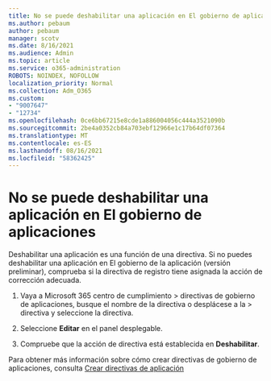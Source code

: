 ```yaml
---
title: No se puede deshabilitar una aplicación en El gobierno de aplicaciones
ms.author: pebaum
author: pebaum
manager: scotv
ms.date: 8/16/2021
ms.audience: Admin
ms.topic: article
ms.service: o365-administration
ROBOTS: NOINDEX, NOFOLLOW
localization_priority: Normal
ms.collection: Adm_O365
ms.custom:
- "9007647"
- "12734"
ms.openlocfilehash: 0ce6bb67215e8cde1a886004056c444a3521090b
ms.sourcegitcommit: 2be4a0352cb84a703ebf12966e1c17b64df07364
ms.translationtype: MT
ms.contentlocale: es-ES
ms.lasthandoff: 08/16/2021
ms.locfileid: "58362425"
---
```

# <a name="unable-to-disable-an-app-in-app-governance"></a>No se puede deshabilitar una aplicación en El gobierno de aplicaciones

Deshabilitar una aplicación es una función de una directiva. Si no puedes deshabilitar una aplicación en El gobierno de la aplicación (versión preliminar), comprueba si la directiva de registro tiene asignada la acción de corrección adecuada. 

1. Vaya a Microsoft 365 centro de cumplimiento > directivas de gobierno de aplicaciones, busque el nombre de la directiva o desplácese a la  >  directiva y seleccione la directiva.

1. Seleccione **Editar** en el panel desplegable.

1. Compruebe que la acción de directiva está establecida en **Deshabilitar**.

Para obtener más información sobre cómo crear directivas de gobierno de aplicaciones, consulta [Crear directivas de aplicación](https://docs.microsoft.com/microsoft-365/compliance/app-governance-app-policies-create)